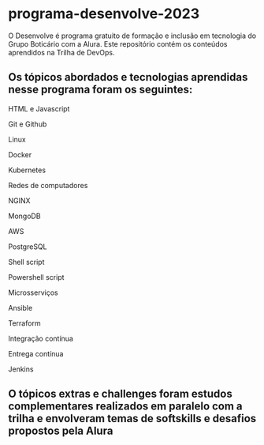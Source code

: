 # programa-desenvolve-2023

O Desenvolve é programa gratuito de formação e inclusão em tecnologia do Grupo Boticário com a Alura. Este repositório contém os conteúdos aprendidos na Trilha de DevOps.

## Os tópicos abordados e tecnologias aprendidas nesse programa foram os seguintes:

HTML e Javascript

Git e Github

Linux

Docker

Kubernetes

Redes de computadores

NGINX

MongoDB

AWS

PostgreSQL

Shell script

Powershell script

Microsserviços

Ansible

Terraform

Integração contínua

Entrega contínua

Jenkins

## O tópicos extras e challenges foram estudos complementares realizados em paralelo com a trilha e envolveram temas de softskills e desafios propostos pela Alura